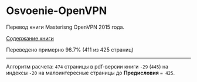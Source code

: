 # Osvoenie-OpenVPN
Перевод книги Masterisng OpenVPN 2015 года.

[Содержание книги](SUMMARY.md)

Переведено примерно 96.7% (411 из 425 страниц)

---

Алгоритм расчета: `474` страницы в pdf-версии книги `-29` (`445`) на индексы `-20` на малоинтересные страницы до **Предисловия** `= 425`.

